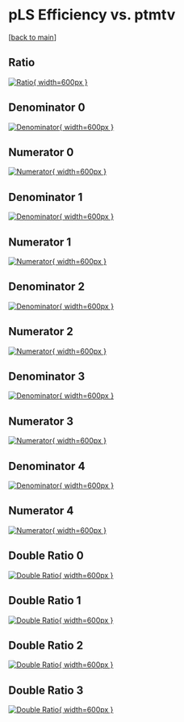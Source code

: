 # pLS Efficiency vs. ptmtv

[[back to main](./)]



## Ratio

[![Ratio](../mtv/var/pLS_xtr_11_1_eff_ptmtv.png){ width=600px }](../mtv/var/pLS_xtr_11_1_eff_ptmtv.pdf)

## Denominator 0

[![Denominator](../mtv/den/pLS_xtr_11_1_eff_ptmtv_den0.png){ width=600px }](../mtv/den/pLS_xtr_11_1_eff_ptmtv_den0.pdf)

## Numerator 0

[![Numerator](../mtv/num/pLS_xtr_11_1_eff_ptmtv_num0.png){ width=600px }](../mtv/num/pLS_xtr_11_1_eff_ptmtv_num0.pdf)

## Denominator 1

[![Denominator](../mtv/den/pLS_xtr_11_1_eff_ptmtv_den1.png){ width=600px }](../mtv/den/pLS_xtr_11_1_eff_ptmtv_den1.pdf)

## Numerator 1

[![Numerator](../mtv/num/pLS_xtr_11_1_eff_ptmtv_num1.png){ width=600px }](../mtv/num/pLS_xtr_11_1_eff_ptmtv_num1.pdf)

## Denominator 2

[![Denominator](../mtv/den/pLS_xtr_11_1_eff_ptmtv_den2.png){ width=600px }](../mtv/den/pLS_xtr_11_1_eff_ptmtv_den2.pdf)

## Numerator 2

[![Numerator](../mtv/num/pLS_xtr_11_1_eff_ptmtv_num2.png){ width=600px }](../mtv/num/pLS_xtr_11_1_eff_ptmtv_num2.pdf)

## Denominator 3

[![Denominator](../mtv/den/pLS_xtr_11_1_eff_ptmtv_den3.png){ width=600px }](../mtv/den/pLS_xtr_11_1_eff_ptmtv_den3.pdf)

## Numerator 3

[![Numerator](../mtv/num/pLS_xtr_11_1_eff_ptmtv_num3.png){ width=600px }](../mtv/num/pLS_xtr_11_1_eff_ptmtv_num3.pdf)

## Denominator 4

[![Denominator](../mtv/den/pLS_xtr_11_1_eff_ptmtv_den4.png){ width=600px }](../mtv/den/pLS_xtr_11_1_eff_ptmtv_den4.pdf)

## Numerator 4

[![Numerator](../mtv/num/pLS_xtr_11_1_eff_ptmtv_num4.png){ width=600px }](../mtv/num/pLS_xtr_11_1_eff_ptmtv_num4.pdf)

## Double Ratio 0

[![Double Ratio](../mtv/ratio/pLS_xtr_11_1_eff_ptmtv_ratio0.png){ width=600px }](../mtv/ratio/pLS_xtr_11_1_eff_ptmtv_ratio0.pdf)

## Double Ratio 1

[![Double Ratio](../mtv/ratio/pLS_xtr_11_1_eff_ptmtv_ratio1.png){ width=600px }](../mtv/ratio/pLS_xtr_11_1_eff_ptmtv_ratio1.pdf)

## Double Ratio 2

[![Double Ratio](../mtv/ratio/pLS_xtr_11_1_eff_ptmtv_ratio2.png){ width=600px }](../mtv/ratio/pLS_xtr_11_1_eff_ptmtv_ratio2.pdf)

## Double Ratio 3

[![Double Ratio](../mtv/ratio/pLS_xtr_11_1_eff_ptmtv_ratio3.png){ width=600px }](../mtv/ratio/pLS_xtr_11_1_eff_ptmtv_ratio3.pdf)

